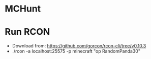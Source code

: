 # MCHunt

# Run RCON
- Download from: https://github.com/gorcon/rcon-cli/tree/v0.10.3
- ./rcon -a localhost:25575 -p minecraft "op RandomPanda30"